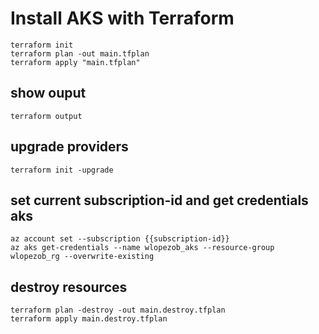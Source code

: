 # Install AKS with Terraform

```
terraform init
terraform plan -out main.tfplan
terraform apply "main.tfplan"
```

## show ouput

```
terraform output
```

## upgrade providers

```
terraform init -upgrade
```

## set current subscription-id and get credentials aks

```
az account set --subscription {{subscription-id}}
az aks get-credentials --name wlopezob_aks --resource-group wlopezob_rg --overwrite-existing
```

## destroy resources

```
terraform plan -destroy -out main.destroy.tfplan
terraform apply main.destroy.tfplan
```
